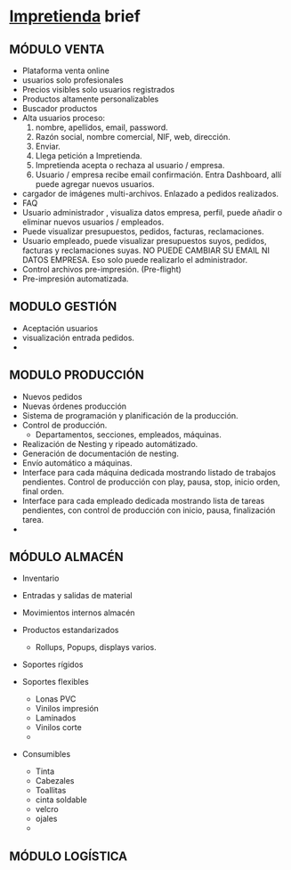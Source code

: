 
# [Impretienda](https://impretienda.com) brief

## MÓDULO VENTA

- Plataforma venta online
- usuarios solo profesionales
- Precios visibles solo usuarios registrados
- Productos altamente personalizables
- Buscador productos
- Alta usuarios proceso:
    1. nombre, apellidos, email, password.
    2. Razón social, nombre comercial, NIF, web, dirección.
    3. Enviar.
    4. Llega petición a Impretienda.
    5. Impretienda acepta o rechaza al usuario / empresa.
    6. Usuario / empresa recibe email confirmación. Entra Dashboard, allí puede agregar nuevos usuarios.
- cargador de imágenes multi-archivos. Enlazado a pedidos realizados.
- FAQ
- Usuario administrador , visualiza datos empresa, perfil, puede añadir o eliminar nuevos usuarios / empleados.
- Puede visualizar presupuestos, pedidos, facturas, reclamaciones.
- Usuario empleado, puede visualizar presupuestos suyos, pedidos, facturas y reclamaciones suyas. NO PUEDE CAMBIAR SU EMAIL NI DATOS EMPRESA. Eso solo puede realizarlo el administrador.
- Control archivos pre-impresión. (Pre-flight)
- Pre-impresión automatizada.




## MODULO GESTIÓN

- Aceptación usuarios 
- visualización entrada pedidos.
- 




## MODULO PRODUCCIÓN 

- Nuevos pedidos
- Nuevas órdenes producción
- Sistema de programación y planificación de la producción.
- Control de producción.
    - Departamentos, secciones, empleados, máquinas.
- Realización de Nesting y ripeado automátizado.
- Generación de documentación de nesting.
- Envío automático a máquinas.
- Interface para cada máquina dedicada mostrando listado de trabajos pendientes. Control de producción con play, pausa, stop, inicio orden, final orden.
- Interface para cada empleado dedicada mostrando lista de tareas pendientes, con control de producción con inicio, pausa, finalización tarea.
- 


## MÓDULO ALMACÉN
- Inventario
- Entradas y salidas de material
- Movimientos internos almacén 
- Productos estandarizados
    - Rollups, Popups, displays varios.

- Soportes rígidos
- Soportes flexibles
    - Lonas PVC
    - Vinilos impresión
    - Laminados
    - Vinilos corte
    - 
- Consumibles
    - Tinta
    - Cabezales
    - Toallitas
    - cinta soldable
    - velcro
    - ojales
    - 


MÓDULO LOGÍSTICA
- 
